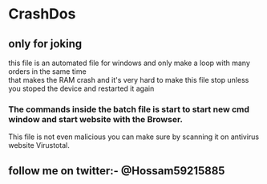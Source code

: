 # CrashDos

## only for joking
this file is an automated file for windows and only make a loop with many orders in the same time                                   
that makes the RAM crash and it's very hard to make this file stop unless you stoped the device                                        and restarted it again 

### The commands inside the batch file is start to start new cmd window and start website with                                         the Browser.                                                                                                                       
This file is not even malicious you can make sure by scanning it on antivirus website Virustotal.

## follow me on twitter:- @Hossam59215885
